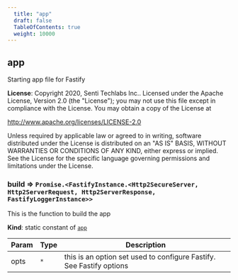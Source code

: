 ```yaml
---
  title: "app"
  draft: false
  TableOfContents: true
  weight: 10000
---
```

<a name="module_app"></a>

## app
Starting app file for Fastify

**License**: Copyright 2020, Senti Techlabs Inc..
Licensed under the Apache License, Version 2.0 (the &quot;License&quot;);
you may not use this file except in compliance with the License.
You may obtain a copy of the License at

   http://www.apache.org/licenses/LICENSE-2.0

Unless required by applicable law or agreed to in writing, software
distributed under the License is distributed on an &quot;AS IS&quot; BASIS,
WITHOUT WARRANTIES OR CONDITIONS OF ANY KIND, either express or implied.
See the License for the specific language governing permissions and
limitations under the License.  
<a name="module_app.build"></a>

### build ⇒ <code>Promise.&lt;FastifyInstance.&lt;Http2SecureServer, Http2ServerRequest, Http2ServerResponse, FastifyLoggerInstance&gt;&gt;</code>
This is the function to build the app

**Kind**: static constant of [<code>app</code>](#module_app)  

| Param | Type | Description |
| --- | --- | --- |
| opts | <code>\*</code> | this is an option set used to configure Fastify. See Fastify options |

